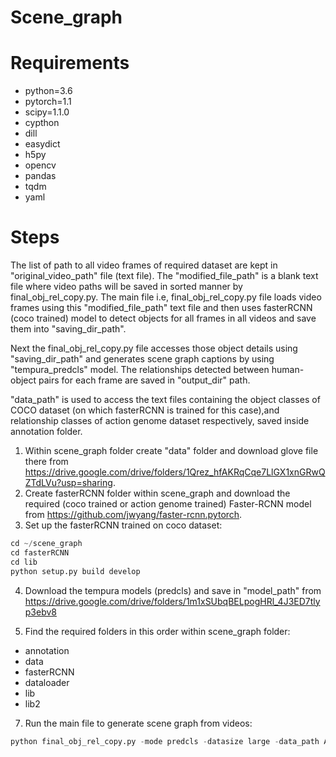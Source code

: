 # Scene_graph

# Requirements
* python=3.6
* pytorch=1.1
* scipy=1.1.0
* cypthon
* dill
* easydict
* h5py
* opencv
* pandas
* tqdm
* yaml

# Steps

The list of path to all video frames of required dataset are kept in "original_video_path" file (text file). The "modified_file_path" is a blank text file where video paths will be saved in sorted manner by final_obj_rel_copy.py. The main file i.e, final_obj_rel_copy.py file loads video frames using this "modified_file_path" text file and then uses fasterRCNN (coco trained) model to detect objects for all frames in all videos and save them into "saving_dir_path". 

Next the final_obj_rel_copy.py file accesses those object details using "saving_dir_path" and generates scene graph captions by using "tempura_predcls" model. The relationships detected between human-object pairs for each frame are saved in "output_dir" path.

"data_path" is used to access the text files containing the object classes of COCO dataset (on which fasterRCNN is trained for this case),and relationship classes of action genome dataset respectively, saved inside annotation folder.

1. Within scene_graph folder create "data" folder and download glove file there from https://drive.google.com/drive/folders/1Qrez_hfAKRqCqe7LlGX1xnGRwQZTdLVu?usp=sharing.
2. Create fasterRCNN folder within scene_graph and download the required (coco trained or action genome trained) Faster-RCNN model from https://github.com/jwyang/faster-rcnn.pytorch.
3. Set up the fasterRCNN trained on coco dataset:

```python
cd ~/scene_graph  
cd fasterRCNN
cd lib
python setup.py build develop
```
4. Download the tempura models (predcls) and save in "model_path" from https://drive.google.com/drive/folders/1m1xSUbqBELpogHRl_4J3ED7tlyp3ebv8
   
6. Find the required folders in this order within scene_graph folder:
* annotation
* data
* fasterRCNN
* dataloader
* lib
* lib2


7. Run the main file to generate scene graph from videos:
```python
python final_obj_rel_copy.py -mode predcls -datasize large -data_path ABC  -model_path XYZ.tar  -original_video_path MNP.txt -modified_file_path PQR.txt -output_dir  Activity_test_relation -saving_dir_path BCD -rel_mem_compute joint -rel_mem_weight_type simple -mem_fusion late -mem_feat_selection manual  -mem_feat_lambda 0.5  -rel_head gmm -obj_head linear -K 6 
```
